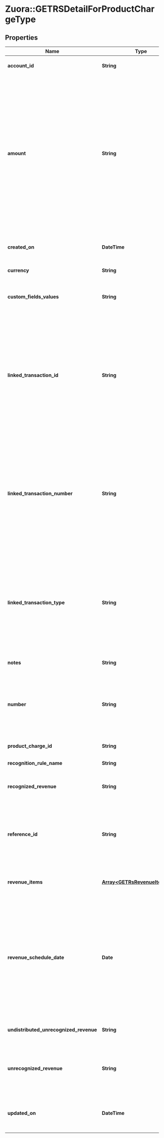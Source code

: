 # Zuora::GETRSDetailForProductChargeType

## Properties
Name | Type | Description | Notes
------------ | ------------- | ------------- | -------------
**account_id** | **String** | The ID of a customer account.  | [optional] 
**amount** | **String** | The revenue schedule amount, which is the sum of all revenue items.   This field cannot be null and must be formatted based on the currency, such as &#x60;JPY 30&#x60; or &#x60;USD 30.15&#x60;. Test out the currency to ensure you are using the proper formatting; otherwise, the response will fail and this error message is returned: &#x60;Allocation amount with wrong decimal places&#x60;.  | [optional] 
**created_on** | **DateTime** | The date and time when the record was created, in &#x60;yyyy-mm-dd hh:mm:ss&#x60; format.  | [optional] 
**currency** | **String** | The type of currency used.  | [optional] 
**custom_fields_values** | **String** | Any custom fields defined for this object. The custom field name is case-sensitive.  | [optional] 
**linked_transaction_id** | **String** | The linked transaction ID for billing transactions. This field is used for all rules except for the custom unlimited or manual recognition rule models. If using the custom unlimited rule model, then the field value must be null. If the field is not null, then the referenceId field must be null.  | [optional] 
**linked_transaction_number** | **String** | The number for the linked invoice item, invoice item adjustment, or debit memo item transaction. This field is used for all rules except for the custom unlimited or manual recognition rule models. If using the custom unlimited or manual recognition rule models, then the field value is null.  | [optional] 
**linked_transaction_type** | **String** | The type of linked transaction for billing transactions, which can be invoice item, invoice item adjustment, or debit memo item. This field is used for all rules except for the custom unlimited or manual recognition rule models.  | [optional] 
**notes** | **String** | Additional information about this record.  | [optional] 
**number** | **String** | The revenue schedule number. The revenue schedule number is always prefixed with \&quot;RS\&quot;, for example, \&quot;RS-00000001\&quot;.  | [optional] 
**product_charge_id** | **String** | The ID of a product rate plan charge.  | [optional] 
**recognition_rule_name** | **String** | The name of the recognition rule.  | [optional] 
**recognized_revenue** | **String** | The revenue that was distributed in a closed accounting period.  | [optional] 
**reference_id** | **String** | The reference ID is used only in the custom unlimited rule to create a revenue schedule. In this scenario, the revenue schedule is not linked to a credit memo item.  | [optional] 
**revenue_items** | [**Array&lt;GETRsRevenueItemType&gt;**](GETRsRevenueItemType.md) | Revenue items are listed in ascending order by the accounting period start date.  | [optional] 
**revenue_schedule_date** | **Date** | The effective date of the revenue schedule. For example, the revenue schedule date for bookings-based revenue recognition is typically set to the order date or contract date.  The date cannot be in a closed accounting period. The date must be in &#x60;yyyy-mm-dd&#x60; format.  | [optional] 
**undistributed_unrecognized_revenue** | **String** | The revenue in the open-ended accounting period.  | [optional] 
**unrecognized_revenue** | **String** | The revenue distributed in all open accounting periods, which includes the open-ended accounting period.  | [optional] 
**updated_on** | **DateTime** | The date and time when the revenue automation start date was set, in &#x60;yyyy-mm-dd hh:mm:ss&#x60; format.  | [optional] 



